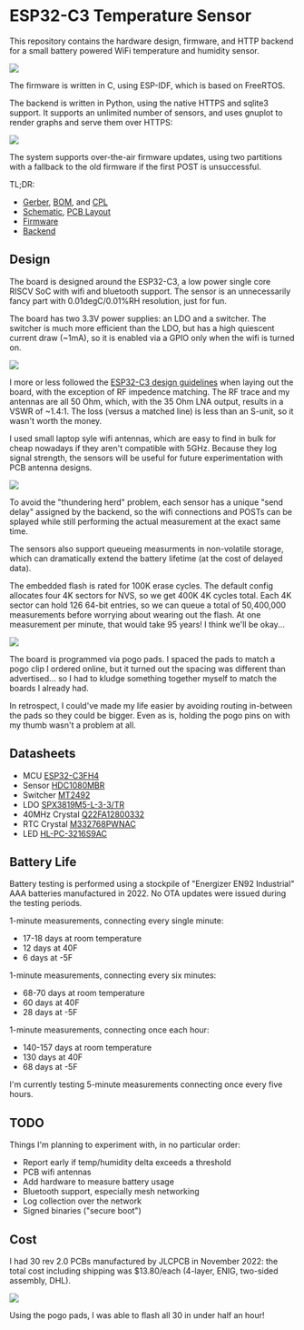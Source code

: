 
ESP32-C3 Temperature Sensor
==========================

This repository contains the hardware design, firmware, and HTTP backend for a
small battery powered WiFi temperature and humidity sensor.

![](img/front.jpg)

The firmware is written in C, using ESP-IDF, which is based on FreeRTOS.

The backend is written in Python, using the native HTTPS and sqlite3 support. It
supports an unlimited number of sensors, and uses gnuplot to render graphs and
serve them over HTTPS:

![](img/graph.png)

The system supports over-the-air firmware updates, using two partitions with a
fallback to the old firmware if the first POST is unsuccessful.

TL;DR:

* [Gerber](prod/v020-GERBER.zip), [BOM](prod/v020-BOM.csv), and [CPL](prod/v020-CPL.csv)
* [Schematic](schematic.pdf), [PCB Layout](layout.pdf)
* [Firmware](main/main.c)
* [Backend](backend/daemon.py)

Design
------

The board is designed around the ESP32-C3, a low power single core RISCV SoC
with wifi and bluetooth support. The sensor is an unnecessarily fancy part with
0.01degC/0.01%RH resolution, just for fun.

The board has two 3.3V power supplies: an LDO and a switcher. The switcher is
much more efficient than the LDO, but has a high quiescent current draw (~1mA),
so it is enabled via a GPIO only when the wifi is turned on.

![](img/frontback.jpg)

I more or less followed the [ESP32-C3 design guidelines](https://www.espressif.com/sites/default/files/documentation/esp32-c3_hardware_design_guidelines_en.pdf)
when laying out the board, with the exception of RF impedence matching. The RF
trace and my antennas are all 50 Ohm, which, with the 35 Ohm LNA output, results
in a VSWR of ~1.4:1. The loss (versus a matched line) is less than an S-unit, so
it wasn't worth the money.

I used small laptop syle wifi antennas, which are easy to find in bulk for cheap
nowadays if they aren't compatible with 5GHz. Because they log signal strength,
the sensors will be useful for future experimentation with PCB antenna designs.

![](img/longfrontback.jpg)

To avoid the "thundering herd" problem, each sensor has a unique "send delay"
assigned by the backend, so the wifi connections and POSTs can be splayed while
still performing the actual measurement at the exact same time.

The sensors also support queueing measurments in non-volatile storage, which can
dramatically extend the battery lifetime (at the cost of delayed data).

The embedded flash is rated for 100K erase cycles. The default config allocates
four 4K sectors for NVS, so we get 400K 4K cycles total. Each 4K sector can hold
126 64-bit entries, so we can queue a total of 50,400,000 measurements before
worrying about wearing out the flash. At one measurement per minute, that would
take 95 years! I think we'll be okay...

![](img/prog.jpg)

The board is programmed via pogo pads. I spaced the pads to match a pogo clip I
ordered online, but it turned out the spacing was different than advertised...
so I had to kludge something together myself to match the boards I already had.

In retrospect, I could've made my life easier by avoiding routing in-between the
pads so they could be bigger. Even as is, holding the pogo pins on with my
thumb wasn't a problem at all.

Datasheets
----------

* MCU [ESP32-C3FH4](https://www.espressif.com/sites/default/files/documentation/esp32-c3_datasheet_en.pdf)
* Sensor [HDC1080MBR](https://www.ti.com/lit/ds/symlink/hdc1080.pdf)
* Switcher [MT2492](https://datasheet.lcsc.com/lcsc/1810262207_XI-AN-Aerosemi-Tech-MT2492_C89358.pdf)
* LDO [SPX3819M5-L-3-3/TR](https://datasheet.lcsc.com/lcsc/1810181735_MaxLinear-SPX3819M5-L-3-3-TR_C9055.pdf)
* 40MHz Crystal [Q22FA12800332](https://datasheet.lcsc.com/lcsc/1810171117_Seiko-Epson-Q22FA12800332_C255899.pdf)
* RTC Crystal [M332768PWNAC](https://datasheet.lcsc.com/lcsc/2202131930_JYJE-M332768PWNAC_C2838414.pdf)
* LED [HL-PC-3216S9AC](https://datasheet.lcsc.com/lcsc/2009091206_HONGLITRONIC-Hongli-Zhihui--HONGLITRONIC--HL-PC-3216S9AC_C499470.pdf)

Battery Life
------------

Battery testing is performed using a stockpile of "Energizer EN92 Industrial"
AAA batteries manufactured in 2022. No OTA updates were issued during the
testing periods.

1-minute measurements, connecting every single minute:

* 17-18 days at room temperature
* 12 days at 40F
* 6 days at -5F

1-minute measurements, connecting every six minutes:

* 68-70 days at room temperature
* 60 days at 40F
* 28 days at -5F

1-minute measurements, connecting once each hour:

* 140-157 days at room temperature
* 130 days at 40F
* 68 days at -5F

I'm currently testing 5-minute measurements connecting once every five hours.

TODO
----

Things I'm planning to experiment with, in no particular order:

* Report early if temp/humidity delta exceeds a threshold
* PCB wifi antennas
* Add hardware to measure battery usage
* Bluetooth support, especially mesh networking
* Log collection over the network
* Signed binaries ("secure boot")

Cost
----

I had 30 rev 2.0 PCBs manufactured by JLCPCB in November 2022: the total cost
including shipping was $13.80/each (4-layer, ENIG, two-sided assembly, DHL).

![](img/lot.jpg)

Using the pogo pads, I was able to flash all 30 in under half an hour!
